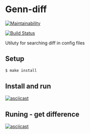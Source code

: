 # Genn-diff

[![Maintainability](https://api.codeclimate.com/v1/badges/ca66f1e815523163275b/maintainability)](https://codeclimate.com/github/enmalafeev/project-lvl2-s463/maintainability)

[![Build Status](https://travis-ci.com/enmalafeev/project-lvl2-s463.svg?branch=master)](https://travis-ci.com/enmalafeev/project-lvl2-s463)

Utiluty for searching diff in config files

## Setup

```sh
$ make install
```
## Install and run
[![asciicast](https://asciinema.org/a/240994.svg)](https://asciinema.org/a/240994)

## Runing - get difference
[![asciicast](https://asciinema.org/a/241657.svg)](https://asciinema.org/a/241657)